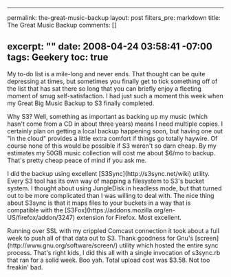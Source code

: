 ----- 
permalink: the-great-music-backup
layout: post
filters_pre: markdown
title: The Great Music Backup
comments: []

excerpt: ""
date: 2008-04-24 03:58:41 -07:00
tags: Geekery
toc: true
-----
<p>My to-do list is a mile-long and never ends. That thought can be quite depressing at times, but sometimes you finally get to tick something off of the list that has sat there so long that you can briefly enjoy a fleeting moment of smug self-satisfaction. I had just such a moment this week when my Great Big Music Backup to S3 finally completed.

<p>Why S3? Well, something as important as backing up my music (which hasn't come from a CD in about three years) means I need multiple copies. I certainly plan on getting a local backup happening soon, but having one out "in the cloud" provides a little extra comfort if things go totally haywire. Of course none of this would be possible if S3 weren't so darn cheap. By my estimates my 50GB music collection will cost me about $6/mo to backup. That's pretty cheap peace of mind if you ask me.

<p>I did the backup using excellent [S3Sync](http://s3sync.net/wiki) utility. Every S3 tool has its own way of mapping a filesystem to S3's bucket system. I thought about using JungleDisk in headless mode, but that turned out to be more complicated than I was willing to deal with. The nice thing about S3sync is that it maps files to your buckets in a way that is compatible with the [S3Fox](https://addons.mozilla.org/en-US/firefox/addon/3247) extension for Firefox. Most excellent.

<p>Running over SSL with my crippled Comcast connection it took about a full week to push all of that data out to S3. Thank goodness for Gnu's [screen](http://www.gnu.org/software/screen/) utility which hosted the entire sync process. That's right kids, I did this all with a single invocation of s3sync.rb that ran for a solid week. Boo yah. Total upload cost was $3.58. Not too freakin' bad.

